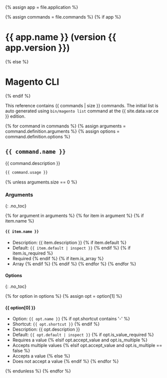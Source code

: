 {% assign app = file.application %}

{% assign commands = file.commands %}
{% if app %}
# {{ app.name }} (version {{ app.version }})
{% else %}
# Magento CLI
{% endif %}

This reference contains {{ commands | size }} commands.
The initial list is auto generated using `bin/magento list` command at the {{ site.data.var.ce }} edition.

{% for command in commands %}
  {% assign arguments = command.definition.arguments %}
  {% assign options = command.definition.options %}

## `{{ command.name }}`

{{ command.description }}

```bash
{{ command.usage }}
```

  {% unless arguments.size == 0 %}

### Arguments
{: .no_toc}

  {% for argument in arguments %}
  {% for item in argument %}
  {% if item.name %}

#### `{{ item.name }}`

- Description: {{ item.description }}
  {% if item.default %}
- Default: `{{ item.default | inspect }}`
  {% endif %}
  {% if item.is_required %}
- Required
  {% endif %}
  {% if item.is_array %}
- Array
  {% endif %}
  {% endif %}
  {% endfor %}
  {% endfor %}

#### Options
{: .no_toc}

 {% for option in options %}
 {% assign opt = option[1] %}
#### {{ option[0] }}

- Option: `{{ opt.name }}`
{% if opt.shortcut contains '-' %}
- Shortcut: `{{ opt.shortcut }}`
{% endif %}
- Description: {{ opt.description }}
- Default: `{{ opt.default | inspect }}`
{% if opt.is_value_required %}
- Requires a value
{% elsif opt.accept_value and opt.is_multiple %}
- Accepts multiple values
{% elsif opt.accept_value and opt.is_multiple == false %}
- Accepts a value
{% else %}
- Does not accept a value
{% endif %}
{% endfor %}

{% endunless %}
{% endfor %}